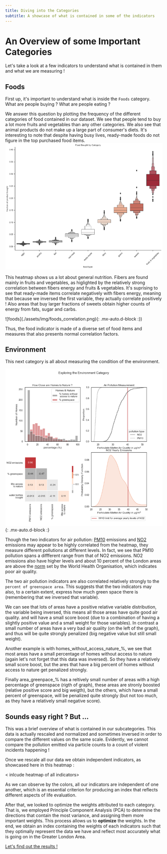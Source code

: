 ```yaml
---
title: Diving into the Categories 
subtitle: A showcase of what is contained in some of the indicators
---
```


# An Overview of some Important Categories

Let's take a look at a few indicators to understand what is contained in them and what we are measuring !

## Foods 

First up, it's important to understand what is inside the `Foods` category. What are people buying ? What are people eating ? 

We answer this question by plotting the frequency of the different categories of food contained in our dataset. We see that people tend to buy a lot more fruits and vegetables than any other categories. We also see that animal products do not make up a large part of consumer's diets. It's interesting to note that despite having busy lives, ready-made foods do not figure in the top purchased food items.  
![foods_dist](./assets/img/exploring_foods.png)

This heatmap shows us a lot about general nutrition. Fibers are found mainly in fruits and vegetables, as higlighted by the relatively strong correlation between fibers energy and fruits & vegetables. It's suprising to see that ready-made items correlate negatively with fibers energy, meaning that because we inversed the first variable, they actually correlate positively ! Also areas that buy larger fractions of sweets obtain higher counts of energy from fats, sugar and carbs.

<insert the second graph for foods>
![foods](./assets/img/foods_correlation.png){: .mx-auto.d-block :})

Thus, the food indicator is made of a diverse set of food items and measures that also presents normal correlation factors.

## Environment 

This next category is all about measuring the condition of the environment.

![env](./assets/img/exploring_env.png){: .mx-auto.d-block :}

Though the two indicators for air pollution: [PM10](https://www.eea.europa.eu/data-and-maps/indicators/emissions-of-primary-particles-and-5/assessment-3)  emissions and [NO2](https://www.epa.gov/no2-pollution#:~:text=NO2%20primarily%20gets%20in,%2C%20and%20off%2Droad%20equipment) emissions may appear to be highly correlated from the heatmap, they measure different pollutions at different levels. In fact, we see that PM10 pollution spans a diffferent range from that of NO2 emissions. NO2 emissions also have higher levels and about 10 percent of the London areas are above the [norm](https://www.who.int/news-room/fact-sheets/detail/ambient-(outdoor)-air-quality-and-health) set by the World Health Organisation, which indicates poor air quality. 

The two air pollution indicators are also correlated relatively strongly to the `percent of greenspace area`. This suggests that the two indicators may also, to a certain extent, express how much green space there is (remembering that we inversed that variable). 

We can see that lots of areas have a positive relative variable distribution, the variable being inversed, this means all those areas have quite good air quality. and will have a small score boost (due to a combination of having a slightly positive value and a small weight for those variables). In contrast a small number of areas have a very bad air quality (on the left of the graph), and thus will be quite strongly penalized (big negative value but still small weight).

Another example is with homes_without_access_nature_%, we see that most areas have a small percentage of homes without access to nature (again let's not forget that this data was inversed). So they have a relatively small score boost, but the ares that have a big percent of homes without access to nature get penalized strongly.

Finally area_greenpace_% has a reltively small number of areas with a high percentage of greenspace (rigth of graph), these areas are stronly boosted (relative positive score and big weigth), but the others, which have a small percent of greenspace, will be penalized quite strongly (but not too much, as they have a relatively small negative score).

## Sounds easy right ? But ... 

This was a brief overview of what is contained in our subcategories. This data is actually rescaled and normalized and sometimes inversed in order to compare the different values on the same scale. Evidently, we cannot compare the pollution emitted via particle counts to a count of violent incidents happening ! 

Once we rescale all our data we obtain independent indicators, as showcased here in this heatmap :

< inlcude heatmap of all indicators> 

As we can observe by the colors, all our indicators are independent of one another, which is an essential criterion for producing an index that reflects different aspects of life evaluation. 

After that, we looked to optimize the weights attributed to each category. That is, we employed Principle Component Analysis (PCA) to determine the directions that contain the most variance, and assigning them more important weights. This process allows us to **optimize** the weights. In the end, we obtain an index containing the weights of each indicators such that they optimally represent the data we have and reflect most accurately what is going on in the Greater London Area. 

[Let's find out the results !](https://charlyneburki.github.io/The-ALDI/map/) 

